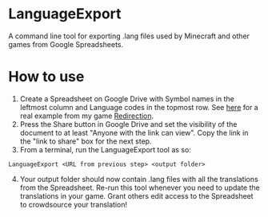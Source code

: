 LanguageExport
==============

A command line tool for exporting .lang files used by Minecraft and other games from Google Spreadsheets.

How to use
==========

1. Create a Spreadsheet on Google Drive with Symbol names in the leftmost column and Language codes in the topmost row. See [here](https://docs.google.com/spreadsheets/d/1OHQlhPMk8SwRikQUOI_-TC1NjnfuMb5Y4YTLnId5u98/edit) for a real example from my game [Redirection](http://www.redirectiongame.com).
2. Press the Share button in Google Drive and set the visibility of the document to at least "Anyone with the link can view". Copy the link in the "link to share" box for the next step.
3. From a terminal, run the LanguageExport tool as so:
```
LanguageExport <URL from previous step> <output folder>
```
4. Your output folder should now contain .lang files with all the translations from the Spreadsheet. Re-run this tool whenever you need to update the translations in your game. Grant others edit access to the Spreadsheet to crowdsource your translation!
